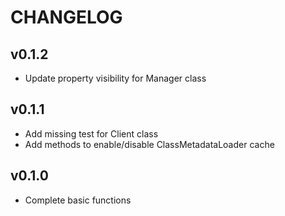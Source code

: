 CHANGELOG
=========

## v0.1.2

- Update property visibility for Manager class

## v0.1.1

- Add missing test for Client class
- Add methods to enable/disable ClassMetadataLoader cache

## v0.1.0

- Complete basic functions
